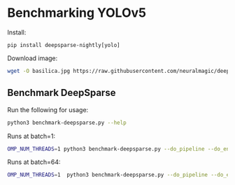 # Benchmarking YOLOv5

Install:
```
pip install deepsparse-nightly[yolo]
```

Download image:
```bash
wget -O basilica.jpg https://raw.githubusercontent.com/neuralmagic/deepsparse/main/src/deepsparse/yolo/sample_images/basilica.jpg
```

## Benchmark DeepSparse

Run the following for usage:

```bash
python3 benchmark-deepsparse.py --help
```

Runs at batch=1:
```bash
OMP_NUM_THREADS=1 python3 benchmark-deepsparse.py --do_pipeline --do_engine
```

Runs at batch=64:
```bash
OMP_NUM_THREADS=1  python3 benchmark-deepsparse.py --do_pipeline --do_engine --batch_size 64 --iterations 5
```
